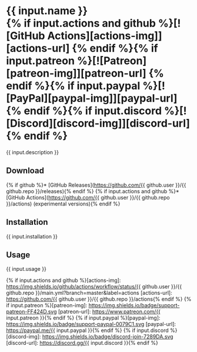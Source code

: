 # {{ input.name }}<br>{% if input.actions and github %}[![GitHub Actions][actions-img]][actions-url] {% endif %}{% if input.patreon %}[![Patreon][patreon-img]][patreon-url] {% endif %}{% if input.paypal %}[![PayPal][paypal-img]][paypal-url] {% endif %}{% if input.discord %}[![Discord][discord-img]][discord-url]{% endif %}

{{ input.description }}

## Download

{% if github %}* [GitHub Releases](https://github.com/{{ github.user }}/{{ github.repo }}/releases){% endif %}
{% if input.actions and github %}* [GitHub Actions](https://github.com/{{ github.user }}/{{ github.repo }}/actions) (experimental versions){% endif %}

## Installation

{{ input.installation }}

## Usage

{{ input.usage }}

{% if input.actions and github %}[actions-img]: https://img.shields.io/github/actions/workflow/status/{{ github.user }}/{{ github.repo }}/main.yml?branch=master&label=actions
[actions-url]: https://github.com/{{ github.user }}/{{ github.repo }}/actions{% endif %}
{% if input.patreon %}[patreon-img]: https://img.shields.io/badge/support-patreon-FF424D.svg
[patreon-url]: https://www.patreon.com/{{ input.patreon }}{% endif %}
{% if input.paypal %}[paypal-img]: https://img.shields.io/badge/support-paypal-0079C1.svg
[paypal-url]: https://paypal.me/{{ input.paypal }}{% endif %}
{% if input.discord %}[discord-img]: https://img.shields.io/badge/discord-join-7289DA.svg
[discord-url]: https://discord.gg/{{ input.discord }}{% endif %}

